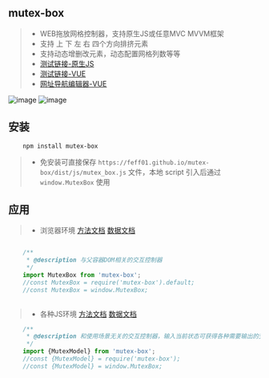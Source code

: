 ## mutex-box

> * WEB拖放网格控制器，支持原生JS或任意MVC MVVM框架
> * 支持 上 下 左 右 四个方向排挤元素
> * 支持动态增删改元素，动态配置网格列数等等
> * [测试链接-原生JS](https://feff01.github.io/mutex-box/dist/test.html)
> * [测试链接-VUE](https://feff01.github.io/mutex-box/dist/test_vue.html)
> * [网址导航编辑器-VUE](http://www.holdhot.com/#/editor)

![image](https://feff01.github.io/static/img/holdhot_1.gif)
![image](https://feff01.github.io/static/img/mutex_box_1.gif)


## 安装

```
    npm install mutex-box
```
> * 免安装可直接保存 `https://feff01.github.io/mutex-box/dist/js/mutex_box.js` 文件，本地 script 引入后通过 `window.MutexBox` 使用


## 应用

> * 浏览器环境
[方法文档](https://github.com/FEFF01/mutex-box/blob/master/dist/mutex_box.d.ts)
[数据文档](https://github.com/FEFF01/mutex-box/blob/master/dist/interfaces.d.ts)
```javascript

    /**
     * @description 与父容器DOM相关的交互控制器
     */
    import MutexBox from 'mutex-box';
    //const MutexBox = require('mutex-box').default;
    //const MutexBox = window.MutexBox;
    
```

> * 各种JS环境
[方法文档](https://github.com/FEFF01/mutex-box/blob/master/dist/js/mutex_model.d.ts)
[数据文档](https://github.com/FEFF01/mutex-box/blob/master/dist/js/interfaces.d.ts)
```javascript
    /**
     * @description 和使用场景无关的交互控制器，输入当前状态可获得各种需要输出的交互
     */
    import {MutexModel} from 'mutex-box';
    //const {MutexModel} = require('mutex-box');
    //const {MutexModel} = window.MutexBox;
```

